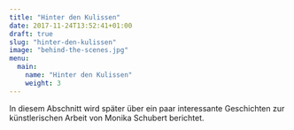 ```yaml
---
title: "Hinter den Kulissen"
date: 2017-11-24T13:52:41+01:00
draft: true
slug: "hinter-den-kulissen"
image: "behind-the-scenes.jpg"
menu:
  main:
    name: "Hinter den Kulissen"
    weight: 3
---
```


In diesem Abschnitt wird später über ein paar interessante Geschichten zur künstlerischen Arbeit von Monika Schubert berichtet.